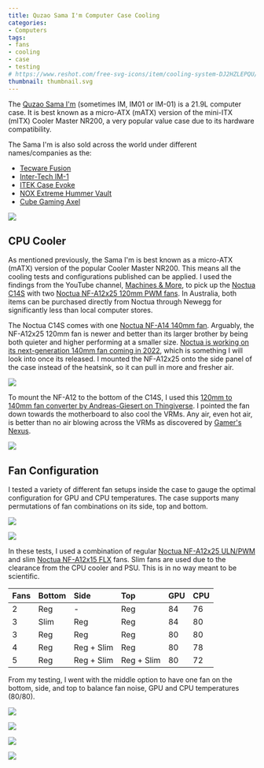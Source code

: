 ```yaml
---
title: Quzao Sama I'm Computer Case Cooling
categories:
- Computers
tags:
- fans
- cooling
- case
- testing
# https://www.reshot.com/free-svg-icons/item/cooling-system-DJ2HZLEPQU/
thumbnail: thumbnail.svg
---
```


The [Quzao Sama I'm](http://www.sama.cn/archives/827) (sometimes IM, IM01 or IM-01) is a 21.9L computer case. It is best known as a micro-ATX (mATX) version of the mini-ITX (mITX) Cooler Master NR200, a very popular value case due to its hardware compatibility.

The Sama I'm is also sold across the world under different names/companies as the:

- [Tecware Fusion](https://www.tecware.co/fusion)
- [Inter-Tech IM-1](https://inter-tech.de/en/products/case/micro-tower/im-1-pocket)
- [ITEK Case Evoke](https://www.itekevo.com/en/product/case-evoke/)
- [NOX Extreme Hummer Vault](https://www.nox-xtreme.com/cajas/hummer-vault)
- [Cube Gaming Axel](http://cubegaming.id/?p=1776)

![](sama-im-01.jpg)

## CPU Cooler

As mentioned previously, the Sama I'm is best known as a micro-ATX (mATX) version of the popular Cooler Master NR200. This means all the cooling tests and configurations published can be applied. I used the findings from the YouTube channel, [Machines & More](https://www.youtube.com/playlist?list=PLemnpiFP58grWaU7TdevQTX9KDd5rOvs3), to pick up the [Noctua C14S](https://noctua.at/en/nh-c14s) with two [Noctua NF-A12x25 120mm PWM fans](https://noctua.at/en/nf-a12x25-pwm). In Australia, both items can be purchased directly from Noctua through Newegg for significantly less than local computer stores.

The Noctua C14S comes with one [Noctua NF-A14 140mm fan](https://noctua.at/en/nf-a14-pwm.html). Arguably, the NF-A12x25 120mm fan is newer and better than its larger brother by being both quieter and higher performing at a smaller size. [Noctua is working on its next-generation 140mm fan coming in 2022](https://noctua.at/roadmap), which is something I will look into once its released. I mounted the NF-A12x25 onto the side panel of the case instead of the heatsink, so it can pull in more and fresher air.

![](side-panel.jpg)

To mount the NF-A12 to the bottom of the C14S, I used this [120mm to 140mm fan converter by Andreas-Giesert on Thingiverse](https://www.thingiverse.com/thing:3484426). I pointed the fan down towards the motherboard to also cool the VRMs. Any air, even hot air, is better than no air blowing across the VRMs as discovered by [Gamer's Nexus](https://www.youtube.com/watch?v=0qYHWAnvXv8).

![](c14s-01.jpg)

## Fan Configuration

I tested a variety of different fan setups inside the case to gauge the optimal configuration for GPU and CPU temperatures. The case supports many permutations of fan combinations on its side, top and bottom.

![](fan-combinations-01.png)

![](fan-combinations-02.png)

In these tests, I used a combination of regular [Noctua NF-A12x25 ULN/PWM](https://noctua.at/en/products/fan/nf-a12x25-uln) and slim [Noctua NF-A12x15 FLX](https://noctua.at/en/products/fan/nf-a12x15-flx) fans. Slim fans are used due to the clearance from the CPU cooler and PSU. This is in no way meant to be scientific.

| Fans | Bottom | Side       | Top        | GPU | CPU |
|:-----|:-------|:-----------|:-----------|:----|:----|
| 2    | Reg    | -          | Reg        | 84  | 76  |
| 3    | Slim   | Reg        | Reg        | 84  | 80  |
| 3    | Reg    | Reg        | Reg        | 80  | 80  |
| 4    | Reg    | Reg + Slim | Reg        | 80  | 78  |
| 5    | Reg    | Reg + Slim | Reg + Slim | 80  | 72  |

From my testing, I went with the middle option to have one fan on the bottom, side, and top to balance fan noise, GPU and CPU temperatures (80/80).

![](case-01.jpg)

![](case-02.jpg)

![](case-03.jpg)

![](case-04.jpg)
